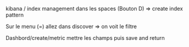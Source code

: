 kibana / index management dans les spaces (Bouton D) => create index pattern

Sur le menu (=) allez dans discover => on voit le filtre

Dashbord/create/metric mettre les champs puis save and return

